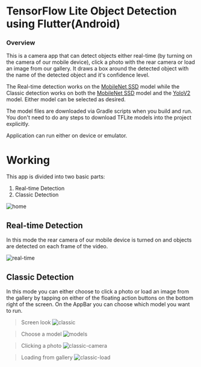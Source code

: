 # TensorFlow Lite Object Detection using Flutter(Android)

### Overview

This is a camera app that can detect objects either real-time (by turning on the 
camera of our mobile device), click a photo with the rear camera or load an image from our gallery. It draws a box around the detected object with the name of the detected object and it's confidence level.

The Real-time detection works on the [MobileNet SSD](https://github.com/tensorflow/models/tree/master/research/object_detection) model while the Classic detection works on both the [MobileNet SSD](https://github.com/tensorflow/models/tree/master/research/object_detection)
model and the [YoloV2](https://colab.research.google.com/github/sony/nnabla-examples/blob/master/interactive-demos/yolov2.ipynb) model. Either model can be selected as desired.

The model files are downloaded via Gradle scripts when you build and run. You
don't need to do any steps to download TFLite models into the project
explicitly.

Application can run either on device or emulator. 

# Working

This app is divided into two basic parts: 
1. Real-time Detection
2. Classic Detection

![home](screenshots/home.jpeg)

## Real-time Detection

In this mode the rear camera of our mobile device is turned on and objects are detected on each frame of the video.

![real-time](screenshots/real-time.jpeg)

## Classic Detection

In this mode you can either choose to click a photo or load an image from the gallery by tapping on either of the floating action buttons on the bottom right of the screen. On the AppBar you can choose which model you want to run.

> Screen look
![classic](screenshots/classic.jpeg)

> Choose a model
![models](screenshots/models.jpeg)

> Clicking a photo
![classic-camera](screenshots/classic-camera.jpeg)

> Loading from gallery
![classic-load](screenshots/classic-load.jpeg)